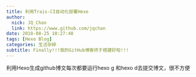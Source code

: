 ```yaml
---
title: 利用Trais-CI自动化部署Hexo
author: 
  nick: JQ_Chan
  link: https://www.github.com/jqchan
date: 2018-08-25 10:27:48
tags: [Hexo Blog]
categories: 生活杂碎
subtitle: Finally!!!我的GitHub博客终于搭建好啦!!!
---
```


利用Hexo生成github博文每次都要运行hexo g 和hexo d去提交博文，很不方便
